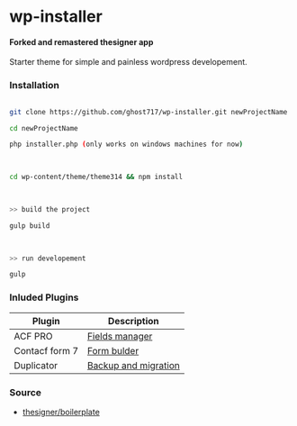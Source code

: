 # wp-installer
#### Forked and remastered thesigner app

Starter theme for simple and painless wordpress developement.

### Installation

```bash

git clone https://github.com/ghost717/wp-installer.git newProjectName

cd newProjectName

php installer.php (only works on windows machines for now)

  

cd wp-content/theme/theme314 && npm install

  

>> build the project

gulp build

  

>> run developement

gulp

```

### Inluded Plugins

| Plugin | Description |
| ------ | ------ |
| ACF PRO | [Fields manager](https://www.advancedcustomfields.com/resources/)|
| Contacf form 7 | [Form bulder](https://wordpress.org/support/plugin/contact-form-7)|
| Duplicator | [Backup and migration](https://snapcreek.com/support/)|

### Source 

- [thesigner/boilerplate](https://github.com/thesign3r/boilerplate)
